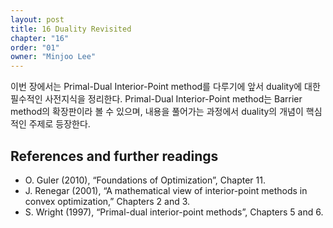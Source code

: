 ```yaml
---
layout: post
title: 16 Duality Revisited
chapter: "16"
order: "01"
owner: "Minjoo Lee"
---
```

이번 장에서는 Primal-Dual Interior-Point method를 다루기에 앞서 duality에 대한 필수적인 사전지식을 정리한다. Primal-Dual Interior-Point method는 Barrier method의 확장판이라 볼 수 있으며, 내용을 풀어가는 과정에서 duality의 개념이 핵심적인 주제로 등장한다.

## References and further readings

* O. Guler (2010), “Foundations of Optimization”, Chapter 11.
* J. Renegar (2001), “A mathematical view of interior-point methods in convex optimization,” Chapters 2 and 3.
* S. Wright (1997), “Primal-dual interior-point methods”, Chapters 5 and 6.